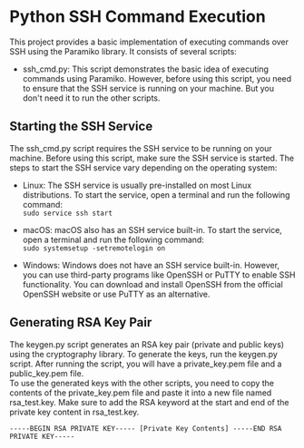 # Python SSH Command Execution

This project provides a basic implementation of executing commands over SSH using the Paramiko library. It consists of several scripts:

- ssh_cmd.py: This script demonstrates the basic idea of executing commands using Paramiko. However, before using this script, you need to ensure that the SSH service is running on your machine. But you don't need it to run the other scripts.

## Starting the SSH Service
The ssh_cmd.py script requires the SSH service to be running on your machine. Before using this script, make sure the SSH service is started. The steps to start the SSH service vary depending on the operating system:

- Linux: The SSH service is usually pre-installed on most Linux distributions. To start the service, open a terminal and run the following command:<br>
`sudo service ssh start`


- macOS: macOS also has an SSH service built-in. To start the service, open a terminal and run the following command:<br>
`sudo systemsetup -setremotelogin on`

- Windows: Windows does not have an SSH service built-in. However, you can use third-party programs like OpenSSH or PuTTY to enable SSH functionality. You can download and install OpenSSH from the official OpenSSH website or use PuTTY as an alternative.


## Generating RSA Key Pair
The keygen.py script generates an RSA key pair (private and public keys) using the cryptography library. To generate the keys, run the keygen.py script. After running the script, you will have a private_key.pem file and a public_key.pem file.<br>
To use the generated keys with the other scripts, you need to copy the contents of the private_key.pem file and paste it into a new file named rsa_test.key. Make sure to add the RSA keyword at the start and end of the private key content in rsa_test.key.<br>

`
-----BEGIN RSA PRIVATE KEY-----
[Private Key Contents]
-----END RSA PRIVATE KEY-----
`
